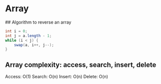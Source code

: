 # Array

## Algorithm to reverse an array

```java
int i = 0;
int j = a.length - 1;
while (i < j) {
	swap(a, i++, j--);
}
```

## Array complexity: access, search, insert, delete

Access: O(1)
Search: O(n)
Insert: O(n)
Delete: O(n)

